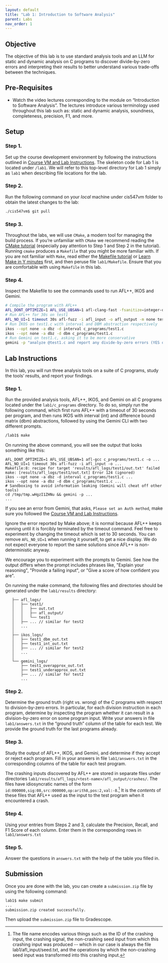```yaml
---
layout: default
title: "Lab 1: Introduction to Software Analysis"
parent: Labs
nav_order: 1
---
```

## Objective

The objective of this lab is to use standard analysis tools and an LLM for static and
dynamic analysis on C programs to discover divide-by-zero errors and interpreting
their results to better understand various trade-offs between the techniques.

## Pre-Requisites

+ Watch the video lectures corresponding to the module on
“Introduction to Software Analysis”.
The lectures introduce various terminology used throughout this lab such as:
static and dynamic analysis, soundness, completeness, precision, F1, and more.

## Setup

### Step 1.

Set up the course development environment by following the instructions outlined
in [Course VM and Lab Instructions][course-vm].
The skeleton code for Lab 1 is located under `/lab1`.
We will refer to this top-level directory for Lab 1 simply as `lab1`
when describing file locations for the lab.

### Step 2.

Run the following command on your *local* machine under cis547vm folder to obtain
the latest changes to the lab:

```sh
./cis547vm$ git pull
```

### Step 3.

Throughout the labs, we will use `CMake`, a modern tool for
managing the build process.
If you’re unfamiliar with `CMake` we recommend reading the
[CMake tutorial][cmake-tutorial]
(especially pay attention to Step 1 and Step 2 in the tutorial).
Running `cmake` produces a `Makefile` that you might be more familiar with.
If you are not familiar with `Make`, read either the
[Makefile tutorial][makefile-tutorial]
or [Learn Make in Y minutes][learn-make-in-y-minutes] first,
and then peruse file `lab1/Makefile`.
Ensure that you are comfortable with using `Makefile` in this lab.

### Step 4.

Inspect the Makefile to see the commands used to run AFL++, IKOS and Gemini.

```sh
# Compile the program with AFL++
AFL_DONT_OPTIMIZE=1 AFL_USE_UBSAN=1 afl-clang-fast -fsanitize=integer-divide-by-zero c_programs/test1.c -o test1
# Run AFL++ for 30s on test1
AFL_NO_UI=1 timeout 30s afl-fuzz -i afl_input -o afl_output -m none test1
# Run IKOS on test1.c with interval and DBM abstraction respectively
ikos --opt none -a dbz -d interval c_programs/test1.c
ikos --opt none -a dbz -d dbm c_programs/test1.c
# Run Gemini on test1.c, asking it to be more conservative
gemini -p "analyze @test1.c and report any divide-by-zero errors (YES or NO). Prefer false positives over false negatives."
```

## Lab Instructions

In this lab, you will run three analysis tools on a suite of C programs,
study the tools’ results, and report your findings.

### Step 1.

Run the provided analysis tools, AFL++, IKOS, and Gemini on all C programs
located under the `lab1/c_programs` directory.
To do so, simply run the following command,
which first runs AFL++ with a timeout of 30 seconds per program,
and then runs IKOS with interval (int)
and difference bound matrix (dbm) abstractions,
followed by using the Gemini CLI with two different prompts.

```sh
/lab1$ make
```

On running the above command, you will see the output that looks
something like this:

```
AFL_DONT_OPTIMIZE=1 AFL_USE_UBSAN=1 afl-gcc c_programs/test1.c -o ...
AFL_NO_UI=1 timeout 30s afl-fuzz -i afl_input -o ...
Makefile:8: recipe for target 'results/afl_logs/test1/out.txt' failed
make: [results/afl_logs/test1/out.txt] Error 124 (ignored)
ikos --opt none -a dbz -d interval c_programs/test1.c ...
ikos --opt none -a dbz -d dbm c_programs/test1.c ...
# Sandboxing to avoid information leaking (Gemini will cheat off other tools)
cd /tmp/tmp.wHgzI1ZHNu && gemini -p ...
...
```

If you see an error from Gemini, that asks, `Please set an Auth method`,
make sure you followed the [Course VM and Lab Instructions][course-vm].

Ignore the error reported by Make above; it is normal because
AFL++ keeps running until it is forcibly terminated by the timeout command.
Feel free to experiment by changing the timeout which is set to 30 seconds.
You can remove `AFL_NO_UI=1` when running it yourself, to get a nice display.
We do not expect everyone to report the same solutions since AFL++ is non-deterministic anyway.

We encourage you to experiment with the prompts to Gemini.
See how the output differs when the prompt includes phrases like, "Explain your reasoning", "Provide a failing input", or "Give a score of how confident you are".

On running the make command, the following files and directories should be generated
under the `lab1/results` directory:

```
   ├── afl_logs/
   │   ├── test1/
   │   │   ├── out.txt
   │   │   ├── afl_output/
   │   │   └── test1
   │   ├── ... // similar for test2
   │   ...
   │
   ├── ikos_logs/
   │   ├── test1_dbm_out.txt
   │   ├── test1_int_out.txt
   │   ├── ... // similar for test2
   │   ...
   │
   └── gemini_logs/
       ├── test1_overapprox_out.txt
       ├── test1_underapprox_out.txt
       ├── ... // similar for test2
       ...
```

### Step 2.

Determine the ground truth (right vs. wrong) of the C programs with respect to
division-by-zero errors.
In particular, for each division instruction in each program, determine by
inspecting the program whether it can result in a division-by-zero error on
some program input.
Write your answers in file `lab1/answers.txt` in the “ground truth” column
of the table for each test.
We provide the ground truth for the last programs already.

### Step 3.

Study the output of AFL++, IKOS, and Gemini, and determine if they accept or reject each program.
Fill in your answers in file `lab1/answers.txt` in the corresponding columns of
the table for each test program.

The crashing inputs discovered by AFL++ are stored in separate files under
directories `lab1/results/afl_logs/<test-name>/afl_output/crashes/`.
The files have idiosyncratic names of the form
`id:000000,sig:08,src:000000,op:arith8,pos:2,val:-8`.[^1]
It is the *contents* of these files that AFL++ used as the input
to the test program when it encountered a crash.

### Step 4.

Using your entries from Steps 2 and 3, calculate the
Precision, Recall, and F1 Score of each column.
Enter them in the corresponding rows in `lab1/answers.txt`

### Step 5.

Answer the questions in `answers.txt` with the help of the table you filled in.

## Submission

Once you are done with the lab, you can create a `submission.zip` file by using the following command:

```sh
lab1$ make submit
...
submission.zip created successfully.
```

Then upload the `submission.zip` file to Gradescope.

[^1]: The file name encodes various things such as the ID of the crashing input, the crashing signal, the non-crashing seed input from which this crashing input was produced -- which in our case is always the file lab1/afl_input/seed.txt, and the operations by which the non-crashing seed input was transformed into this crashing input.

[course-vm]: https://cis547.github.io/resources/course-vm
[cmake-tutorial]: https://cmake.org/cmake/help/latest/guide/tutorial/index.html
[makefile-tutorial]: https://www.gnu.org/software/make/manual/html_node/Simple-Makefile.html
[learn-make-in-y-minutes]: https://learnxinyminutes.com/docs/make/
